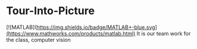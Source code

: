 # Tour-Into-Picture
[![MATLAB](https://img.shields.io/badge/MATLAB+-blue.svg](https://www.mathworks.com/products/matlab.html)
It is our team work for the class, computer vision
